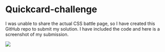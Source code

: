 # Quickcard-challenge

I was unable to share the actual CSS battle page, so I have created this GitHub repo to submit my solution.
I have included the code and here is a screenshot of my submission.

<img src="https://user-images.githubusercontent.com/34603371/125982839-5b7a6385-09a1-44a0-8c0f-f9089acb8752.png">
